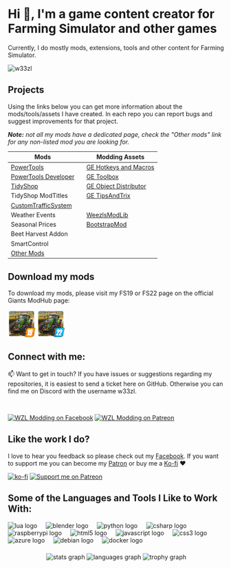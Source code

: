# Hi 👋, I'm a game content creator for Farming Simulator and other games
Currently, I do mostly mods, extensions, tools and other content for Farming Simulator.
<!--
<h1 align="center">Hi 👋, WZL Modding</h1>
<h3 align="center">Game Content Creator for Farming Simulator and other games</h3>
I mostly do mods, extensions, tools and other content for Farming Simulator. 
-->

![w33zl](https://komarev.com/ghpvc/?username=w33zl&label=Profile%20views&color=0e75b6&style=flat)

## Projects
Using the links below you can get more information about the mods/tools/assets I have created. In each repo you can report bugs and suggest improvements for that project. 

_**Note:** not all my mods have a dedicated page, check the "Other mods" link for any non-listed mod you are looking for._

| Mods  |  | Modding Assets |
|-------|--|----------------|
| [PowerTools](https://github.com/w33zl/FS22_PowerTools) || [GE Hotkeys and Macros](https://github.com/w33zl/GE-Hotkeys-and-Macros) |
| [PowerTools Developer](https://github.com/w33zl/FS22_PowerTools_Developer) || [GE Toolbox](https://github.com/w33zl/GE-Toolbox) |
| [TidyShop](https://github.com/w33zl/TidyShop) || [GE Object Distributor](https://github.com/w33zl/GE-Object-Distributor) |
| TidyShop ModTitles || [GE TipsAndTrix](https://github.com/w33zl/GE-TipsAndTrix) |
| [CustomTrafficSystem](https://github.com/w33zl/FS22_CustomTrafficSystem) ||  |
| Weather Events || [WeezlsModLib](https://github.com/w33zl/FS22_WeezlsModLib) |
| Seasonal Prices || [BootstrapMod](https://github.com/w33zl/FS22_BootstrapMod) |
| Beet Harvest Addon ||  |
| SmartControl ||  |
| [Other Mods](https://github.com/w33zl/Other-Mods) ||  |

## Download my mods
To download my mods, please visit my FS19 or FS22 page on the official Giants ModHub page:


[![My FS22 Mods](GitHubIcons_MH_FS19.png)](https://www.farming-simulator.com/mods.php?title=fs2019&filter=org&org_id=140742)
[![My FS22 Mods](GitHubIcons_MH_FS22.png)](https://www.farming-simulator.com/mods.php?title=fs2022&filter=org&org_id=140742)


## Connect with me:
📫 Want to get in touch? If you have issues or suggestions regarding my repositories, it is easiest to send a ticket here on GitHub. Otherwise you can find me on Discord with the username w33zl.

<br clear="both">

[![WZL Modding on Facebook](https://raw.githubusercontent.com/maurodesouza/profile-readme-generator/master/src/assets/icons/social/facebook/default.svg)](https://fb.com/w33zl)
[![WZL Modding on Patreon](https://raw.githubusercontent.com/maurodesouza/profile-readme-generator/master/src/assets/icons/social/patreon/default.svg)](https://www.patreon.com/wzlmodding)


<div style="display:none">

[![WZL Modding](https://raw.githubusercontent.com/maurodesouza/profile-readme-generator/master/src/assets/icons/social/facebook/default.svg)](https://fb.com/w33zl)
[![https://discordapp.com/users/w33zl](https://raw.githubusercontent.com/maurodesouza/profile-readme-generator/master/src/assets/icons/social/discord/default.svg)](https://discordapp.com/channels/@me/w33zl/)
[![WZL Modding](https://raw.githubusercontent.com/maurodesouza/profile-readme-generator/master/src/assets/icons/social/youtube/default.svg)](https://fb.com/w33zl)
[![WZL Modding](https://raw.githubusercontent.com/maurodesouza/profile-readme-generator/master/src/assets/icons/social/ko-fi/default.svg)](https://fb.com/w33zl)
[![WZL Modding](https://raw.githubusercontent.com/maurodesouza/profile-readme-generator/master/src/assets/icons/social/patreon/default.svg)](https://fb.com/w33zl)

</div>

## Like the work I do?
I love to hear you feedback so please check out my [Facebook](https://www.facebook.com/w33zl). If you want to support me you can become my [Patron](https://www.patreon.com/wzlmodding) or buy me a [Ko-fi](https://ko-fi.com/w33zl) :heart:

[![ko-fi](https://ko-fi.com/img/githubbutton_sm.svg)](https://ko-fi.com/X8X0BB65P) [![Support me on Patreon](https://img.shields.io/endpoint.svg?url=https%3A%2F%2Fshieldsio-patreon.vercel.app%2Fapi%3Fusername%3Dwzlmodding%3F%26type%3Dpatrons&style=for-the-badge)](https://patreon.com/wzlmodding?)



<div align="center" style="display:none">
  

  <img src="https://raw.githubusercontent.com/maurodesouza/profile-readme-generator/master/src/assets/icons/social/facebook/default.svg" width="52" height="40" alt="facebook logo"  />
  <img src="https://raw.githubusercontent.com/maurodesouza/profile-readme-generator/master/src/assets/icons/social/discord/default.svg" width="52" height="40" alt="discord logo"  />
  <img src="https://raw.githubusercontent.com/maurodesouza/profile-readme-generator/master/src/assets/icons/social/youtube/default.svg" width="52" height="40" alt="youtube logo"  />
  <img src="https://raw.githubusercontent.com/maurodesouza/profile-readme-generator/master/src/assets/icons/social/paypal/default.svg" width="52" height="40" alt="paypal logo"  />
  <img src="https://raw.githubusercontent.com/maurodesouza/profile-readme-generator/master/src/assets/icons/social/ko-fi/default.svg" width="52" height="40" alt="ko-fi logo"  />
  <img src="https://raw.githubusercontent.com/maurodesouza/profile-readme-generator/master/src/assets/icons/social/patreon/default.svg" width="52" height="40" alt="patreon logo"  />
</div>


## Some of the Languages and Tools I Like to Work With:
<div align="left">
  <img src="https://cdn.jsdelivr.net/gh/devicons/devicon/icons/lua/lua-original.svg" height="40" alt="lua logo"  />
  <img width="12" />
  <img src="https://cdn.jsdelivr.net/gh/devicons/devicon/icons/blender/blender-original.svg" height="40" alt="blender logo"  />
  <img width="12" />
  <img src="https://cdn.jsdelivr.net/gh/devicons/devicon/icons/python/python-original.svg" height="40" alt="python logo"  />
  <img width="12" />
  <img src="https://cdn.jsdelivr.net/gh/devicons/devicon/icons/csharp/csharp-original.svg" height="40" alt="csharp logo"  />
  <img width="12" />
  <img src="https://cdn.jsdelivr.net/gh/devicons/devicon/icons/raspberrypi/raspberrypi-original.svg" height="40" alt="raspberrypi logo"  />
  <img width="12" />
  <img src="https://cdn.jsdelivr.net/gh/devicons/devicon/icons/html5/html5-original.svg" height="40" alt="html5 logo"  />
  <img width="12" />
  <img src="https://cdn.jsdelivr.net/gh/devicons/devicon/icons/javascript/javascript-original.svg" height="40" alt="javascript logo"  />
  <img width="12" />
  <img src="https://cdn.jsdelivr.net/gh/devicons/devicon/icons/css3/css3-original.svg" height="40" alt="css3 logo"  />
  <img width="12" />
  <img src="https://cdn.jsdelivr.net/gh/devicons/devicon/icons/azure/azure-original.svg" height="40" alt="azure logo"  />
  <img width="12" />
  <img src="https://cdn.jsdelivr.net/gh/devicons/devicon/icons/debian/debian-original.svg" height="40" alt="debian logo"  />
  <img width="12" />
  <img src="https://cdn.jsdelivr.net/gh/devicons/devicon/icons/docker/docker-original.svg" height="40" alt="docker logo"  />
</div>


###


###

<div align="center">
  <img src="https://github-readme-stats.vercel.app/api?username=w33zl&hide_title=false&hide_rank=true&show_icons=true&include_all_commits=true&count_private=true&disable_animations=true&theme=dracula&locale=en&hide_border=true&order=1" height="150" alt="stats graph"  />
  <img src="https://github-readme-stats.vercel.app/api/top-langs?username=w33zl&locale=en&hide_title=false&layout=compact&card_width=320&langs_count=5&theme=dracula&hide_border=true&order=2" height="150" alt="languages graph"  />
  <img src="https://github-profile-trophy.vercel.app?username=w33zl&theme=dracula&column=6&row=1&margin-w=8&margin-h=8&no-bg=false&no-frame=true&order=4" height="150" alt="trophy graph"  />
</div>

###
